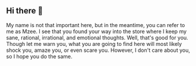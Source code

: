 ## Hi there 👋
My name is not that important here, but in the meantime, you can refer to me as Mzee.
I see that you found your way into the store where I keep my sane, rational, irrational, and emotional thoughts. Well, that's good for you. Though let me warn you, what you are going to find here will most likely shock you, amaze you, or even scare you. However, I don't care about you, so I hope you do the same.

<!--
**Harrytutor/Harrytutor** is a ✨ _special_ ✨ repository because its `README.md` (this file) appears on your GitHub profile.

Here are some ideas to get you started:

- 🔭 I’m currently working on ...
- 🌱 I’m currently learning ...
- 👯 I’m looking to collaborate on ...
- 🤔 I’m looking for help with ...
- 💬 Ask me about ...
- 📫 How to reach me: ...
- 😄 Pronouns: ...
- ⚡ Fun fact: ...
-->
